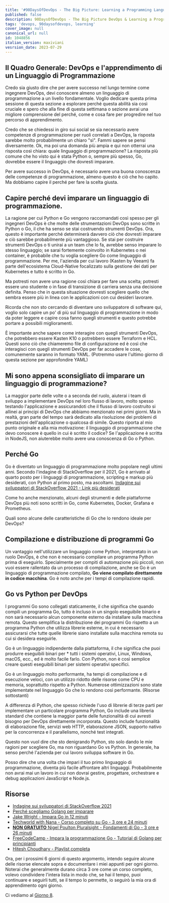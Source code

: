 ```yaml
---
title: '#90DaysOfDevOps - The Big Picture: Learning a Programming Language - Day 7'
published: false
description: 90DaysOfDevOps - The Big Picture DevOps & Learning a Programming Language
tags: 'devops, 90daysofdevops, learning'
cover_image: null
canonical_url: null
id: 1048856
italian_version: maxiviani
vesrsion_date: 2023-07-29
---
```


## Il Quadro Generale: DevOps e l'apprendimento di un Linguaggio di Programmazione

Credo sia giusto dire che per avere successo nel lungo termine come ingegnere DevOps, devi conoscere almeno un linguaggio di programmazione a un livello fondamentale. Voglio dedicare questa prima sessione di questa sezione a esplorare perché questa abilità sia così cruciale e spero che alla fine di questa settimana o sezione avrai una migliore comprensione del perché, come e cosa fare per progredire nel tuo percorso di apprendimento.

Credo che se chiedessi in giro sui social se sia necessario avere competenze di programmazione per ruoli correlati a DevOps, la risposta sarebbe molto probabilmente un chiaro "sì". Fammi sapere se pensi diversamente. Ok, ma poi una domanda più ampia e qui non otterrai una risposta così chiara: quale linguaggio di programmazione? La risposta più comune che ho visto qui è stata Python o, sempre più spesso, Go, dovrebbe essere il linguaggio che dovresti imparare.

Per avere successo in DevOps, è necessario avere una buona conoscenza delle competenze di programmazione, almeno questo è ciò che ho capito. Ma dobbiamo capire il perché per fare la scelta giusta.

## Capire perché devi imparare un linguaggio di programmazione.

La ragione per cui Python e Go vengono raccomandati così spesso per gli ingegneri DevOps è che molte delle strumentazioni DevOps sono scritte in Python o Go, il che ha senso se stai costruendo strumenti DevOps. Ora, questo è importante perché determinerà davvero ciò che dovresti imparare e ciò sarebbe probabilmente più vantaggioso. Se stai per costruire strumenti DevOps o ti unirai a un team che lo fa, avrebbe senso imparare lo stesso linguaggio; se sarai fortemente coinvolto in Kubernetes o nei container, è probabile che tu voglia scegliere Go come linguaggio di programmazione. Per me, l'azienda per cui lavoro (Kasten by Veeam) fa parte dell'ecosistema Cloud-Native focalizzato sulla gestione dei dati per Kubernetes e tutto è scritto in Go.

Ma potresti non avere una ragione così chiara per fare una scelta; potresti essere uno studente o in fase di transizione di carriera senza una decisione definita. Penso che in questa situazione dovresti scegliere quello che sembra essere più in linea con le applicazioni con cui desideri lavorare.

Ricorda che non sto cercando di diventare uno sviluppatore di software qui, voglio solo capire un po' di più sul linguaggio di programmazione in modo da poter leggere e capire cosa fanno quegli strumenti e questo potrebbe portare a possibili miglioramenti.

È importante anche sapere come interagire con quegli strumenti DevOps, che potrebbero essere Kasten K10 o potrebbero essere Terraform e HCL. Questi sono ciò che chiameremo file di configurazione ed è così che interagisci con quegli strumenti DevOps per far accadere le cose, comunemente saranno in formato YAML. (Potremmo usare l'ultimo giorno di questa sezione per approfondire YAML)

## Mi sono appena sconsigliato di imparare un linguaggio di programmazione?

La maggior parte delle volte o a seconda del ruolo, aiuterai i team di sviluppo a implementare DevOps nel loro flusso di lavoro, molto spesso testando l'applicazione e assicurandoti che il flusso di lavoro costruito si allinei ai principi di DevOps che abbiamo menzionato nei primi giorni. Ma in realtà, gran parte del tempo sarà dedicato alla risoluzione dei problemi di prestazioni dell'applicazione o qualcosa di simile. Questo riporta al mio punto originale e alla mia motivazione: il linguaggio di programmazione che devo conoscere è quello in cui è scritto il codice? Se l'applicazione è scritta in NodeJS, non aiuterebbe molto avere una conoscenza di Go o Python.

## Perché Go

Go è diventato un linguaggio di programmazione molto popolare negli ultimi anni. Secondo l'indagine di StackOverflow per il 2021, Go è arrivato al quarto posto per i linguaggi di programmazione, scripting e markup più desiderati, con Python al primo posto, ma ascoltami. [Indagine sui sviluppatori di StackOverflow 2021 - Link più desiderati](https://insights.stackoverflow.com/survey/2021#section-most-loved-dreaded-and-wanted-programming-scripting-and-markup-languages)

Come ho anche menzionato, alcuni degli strumenti e delle piattaforme DevOps più noti sono scritti in Go, come Kubernetes, Docker, Grafana e Prometheus.

Quali sono alcune delle caratteristiche di Go che lo rendono ideale per DevOps?

## Compilazione e distribuzione di programmi Go

Un vantaggio nell'utilizzare un linguaggio come Python, interpretato in un ruolo DevOps, è che non è necessario compilare un programma Python prima di eseguirlo. Specialmente per compiti di automazione più piccoli, non vuoi essere rallentato da un processo di compilazione, anche se Go è un linguaggio di programmazione compilato, **Go viene compilato direttamente in codice macchina**. Go è noto anche per i tempi di compilazione rapidi.

## Go vs Python per DevOps

I programmi Go sono collegati staticamente, il che significa che quando compili un programma Go, tutto è incluso in un singolo eseguibile binario e non sarà necessario alcun componente esterno da installare sulla macchina remota. Questo semplifica la distribuzione dei programmi Go rispetto a un programma Python che utilizza librerie esterne, in cui è necessario assicurarsi che tutte quelle librerie siano installate sulla macchina remota su cui si desidera eseguirle.

Go è un linguaggio indipendente dalla piattaforma, il che significa che puoi produrre eseguibili binari per \* tutti i sistemi operativi, Linux, Windows, macOS, ecc., ed è molto facile farlo. Con Python, non è così semplice creare questi eseguibili binari per sistemi operativi specifici.

Go è un linguaggio molto performante, ha tempi di compilazione e di esecuzione veloci, con un utilizzo ridotto delle risorse come CPU e memoria, soprattutto rispetto a Python. Numerose ottimizzazioni sono state implementate nel linguaggio Go che lo rendono così performante. (Risorse sottostanti)

A differenza di Python, che spesso richiede l'uso di librerie di terze parti per implementare un particolare programma Python, Go include una libreria standard che contiene la maggior parte delle funzionalità di cui avresti bisogno per DevOps direttamente incorporata. Questo include funzionalità di elaborazione file, servizi web HTTP, elaborazione JSON, supporto nativo per la concorrenza e il parallelismo, nonché test integrati.

Questo non vuol dire che sto denigrando Python, sto solo dando le mie ragioni per scegliere Go, ma non riguardano Go vs Python. In generale, ha senso perché l'azienda per cui lavoro sviluppa software in Go.

Posso dire che una volta che impari il tuo primo linguaggio di programmazione, diventa più facile affrontare altri linguaggi. Probabilmente non avrai mai un lavoro in cui non dovrai gestire, progettare, orchestrare e debug applicazioni JavaScript e Node.js.

## Risorse

- [Indagine sui sviluppatori di StackOverflow 2021](https://insights.stackoverflow.com/survey/2021)
- [Perché scegliamo Golang per imparare](https://www.youtube.com/watch?v=7pLqIIAqZD4&t=9s)
- [Jake Wright - Impara Go in 12 minuti](https://www.youtube.com/watch?v=C8LgvuEBraI&t=312s)
- [Techworld with Nana - Corso completo su Go - 3 ore e 24 minuti](https://www.youtube.com/watch?v=yyUHQIec83I)
- [**NON GRATUITO** Nigel Poulton Pluralsight - Fondamenti di Go - 3 ore e 26 minuti](https://www.pluralsight.com/courses/go-fundamentals)
- [FreeCodeCamp - Impara la programmazione Go - Tutorial di Golang per principianti](https://www.youtube.com/watch?v=YS4e4q9oBaU&t=1025s)
- [Hitesh Choudhary - Playlist completa](https://www.youtube.com/playlist?list=PLRAV69dS1uWSR89FRQGZ6q9BR2b44Tr9N)

Ora, per i prossimi 6 giorni di questo argomento, intendo seguire alcune delle risorse elencate sopra e documentare i miei appunti per ogni giorno. Noterai che generalmente durano circa 3 ore come un corso completo, volevo condividere l'intera lista in modo che, se hai il tempo, puoi continuare e seguirli tutti, se il tempo lo permette, io seguirò la mia ora di apprendimento ogni giorno.

Ci vediamo al [Giorno 8](day08.md).
